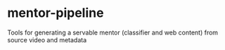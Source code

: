 # mentor-pipeline
Tools for generating a servable mentor (classifier and web content) from source video and metadata
